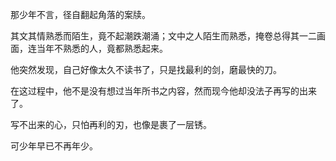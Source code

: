 <!--
 * @Author: Shane
 * @Date: 2019-08-19 14:23:42
 * @LastEditors: LC
 * @LastEditTime: 2019-08-19 15:30:30
 -->
那少年不言，径自翻起角落的案牍。

其文其情熟悉而陌生，竟不起潮跌潮涌；文中之人陌生而熟悉，掩卷总得其一二画面，连当年不熟悉的人，竟都熟悉起来。

他突然发现，自己好像太久不读书了，只是找最利的剑，磨最快的刀。

在这过程中，他不是没有想过当年所书之内容，然而现今他却没法子再写的出来了。

写不出来的心，只怕再利的刃，也像是裹了一层锈。

可少年早已不再年少。
